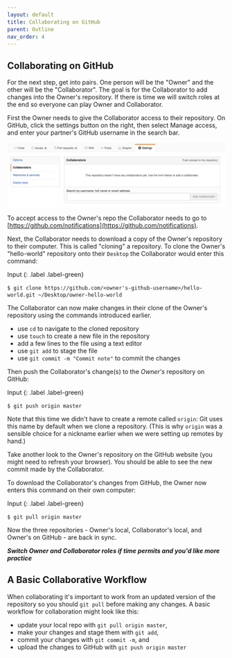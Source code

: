 ```yaml
---
layout: default
title: Collaborating on GitHub
parent: Outline
nav_order: 4
---
```


## Collaborating on GitHub
For the next step, get into pairs.  One person will be the "Owner" and the other
will be the "Collaborator". The goal is for the Collaborator to add changes into
the Owner's repository. If there is time we will switch roles at the end so everyone can play Owner and Collaborator.

First the Owner needs to give the Collaborator access to their repository.
On GitHub, click the settings button on the right,
then select Manage access, and enter your partner's GitHub username in the search bar.

![Adding Collaborators on GitHub](figures/github-add-collaborators.png)

To accept access to the Owner's repo the Collaborator
needs to go to [https://github.com/notifications](https://github.com/notifications).

Next, the Collaborator needs to download a copy of the Owner's repository to their computer. This is called "cloning" a repository. To clone the Owner's "hello-world" repository onto
their `Desktop` the Collaborator would enter this command:

Input
{: .label .label-green}
~~~
$ git clone https://github.com/<owner's-github-username>/hello-world.git ~/Desktop/owner-hello-world
~~~

The Collaborator can now make changes in their clone of the Owner's repository using the commands introduced earlier.

- use `cd` to navigate to the cloned repository
- use `touch` to create a new file in the repository
- add a few lines to the file using a text editor
- use `git add` to stage the file
- use `git commit -m "Commit note"` to commit the changes

Then push the Collaborator's change(s) to the *Owner's* repository on GitHub:

Input
{: .label .label-green}
~~~
$ git push origin master
~~~

Note that this time we didn't have to create a remote called `origin`: Git uses this
name by default when we clone a repository.  (This is why `origin` was a
sensible choice for a nickname earlier when we were setting up remotes by hand.)

Take another look to the Owner's repository on the GitHub website (you might need
to refresh your browser). You should be able to see the new commit made by the
Collaborator.

To download the Collaborator's changes from GitHub, the Owner now enters this command on their own computer:

Input
{: .label .label-green}
~~~
$ git pull origin master
~~~

Now the three repositories - Owner's local, Collaborator's local, and Owner's on
GitHub - are back in sync.

___Switch Owner and Collaborator roles if time permits and you'd like more practice___

## A Basic Collaborative Workflow

When collaborating it's important to work from an updated version of the repository so you should `git pull` before making
any changes. A basic workflow for collaboration might look like this:

* update your local repo with `git pull origin master`,
* make your changes and stage them with `git add`,
* commit your changes with `git commit -m`, and
* upload the changes to GitHub with `git push origin master`
